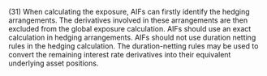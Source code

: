 (31) When calculating the exposure, AIFs can firstly identify the hedging arrangements. The derivatives involved in these arrangements are then excluded from the global exposure calculation. AIFs should use an exact calculation in hedging arrangements. AIFs should not use duration netting rules in the hedging calculation. The duration-netting rules may be used to convert the remaining interest rate derivatives into their equivalent underlying asset positions.